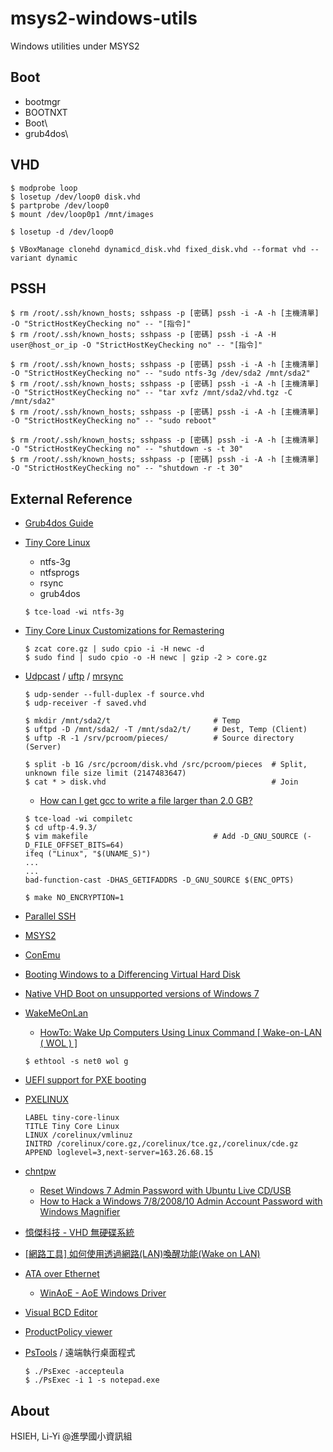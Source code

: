 # msys2-windows-utils
Windows utilities under MSYS2

## Boot
- bootmgr
- BOOTNXT
- Boot\
- grub4dos\

## VHD
```
$ modprobe loop
$ losetup /dev/loop0 disk.vhd
$ partprobe /dev/loop0
$ mount /dev/loop0p1 /mnt/images

$ losetup -d /dev/loop0
```

```
$ VBoxManage clonehd dynamicd_disk.vhd fixed_disk.vhd --format vhd --variant dynamic
```

## PSSH
```
$ rm /root/.ssh/known_hosts; sshpass -p [密碼] pssh -i -A -h [主機清單] -O "StrictHostKeyChecking no" -- "[指令]"
$ rm /root/.ssh/known_hosts; sshpass -p [密碼] pssh -i -A -H user@host_or_ip -O "StrictHostKeyChecking no" -- "[指令]"
```

```
$ rm /root/.ssh/known_hosts; sshpass -p [密碼] pssh -i -A -h [主機清單] -O "StrictHostKeyChecking no" -- "sudo ntfs-3g /dev/sda2 /mnt/sda2"
$ rm /root/.ssh/known_hosts; sshpass -p [密碼] pssh -i -A -h [主機清單] -O "StrictHostKeyChecking no" -- "tar xvfz /mnt/sda2/vhd.tgz -C /mnt/sda2"
$ rm /root/.ssh/known_hosts; sshpass -p [密碼] pssh -i -A -h [主機清單] -O "StrictHostKeyChecking no" -- "sudo reboot"
```

```
$ rm /root/.ssh/known_hosts; sshpass -p [密碼] pssh -i -A -h [主機清單] -O "StrictHostKeyChecking no" -- "shutdown -s -t 30"
$ rm /root/.ssh/known_hosts; sshpass -p [密碼] pssh -i -A -h [主機清單] -O "StrictHostKeyChecking no" -- "shutdown -r -t 30"
```

## External Reference
- [Grub4dos Guide](http://diddy.boot-land.net/grub4dos/Grub4dos.htm)
- [Tiny Core Linux](http://distro.ibiblio.org/tinycorelinux/)
  * ntfs-3g
  * ntfsprogs
  * rsync
  * grub4dos
  
  ```
  $ tce-load -wi ntfs-3g
  ```
  
- [Tiny Core Linux Customizations for Remastering](http://www.canbike.org/off-topic/aggregate/tiny-core-linux-customizations-for-remastering.html)

  ```
  $ zcat core.gz | sudo cpio -i -H newc -d
  $ sudo find | sudo cpio -o -H newc | gzip -2 > core.gz
  ```
  
- [Udpcast](https://www.udpcast.linux.lu/) / [uftp](http://uftp-multicast.sourceforge.net/) / [mrsync](https://sourceforge.net/projects/mrsync/)

  ```
  $ udp-sender --full-duplex -f source.vhd
  $ udp-receiver -f saved.vhd
  ```
  
  ```
  $ mkdir /mnt/sda2/t                       # Temp
  $ uftpd -D /mnt/sda2/ -T /mnt/sda2/t/     # Dest, Temp (Client)
  $ uftp -R -1 /srv/pcroom/pieces/          # Source directory (Server)
  
  $ split -b 1G /src/pcroom/disk.vhd /src/pcroom/pieces  # Split, unknown file size limit (2147483647)
  $ cat * > disk.vhd                                     # Join
  ```
  * [How can I get gcc to write a file larger than 2.0 GB?](https://askubuntu.com/questions/21474/how-can-i-get-gcc-to-write-a-file-larger-than-2-0-gb)
  
  ```
  $ tce-load -wi compiletc
  $ cd uftp-4.9.3/
  $ vim makefile                            # Add -D_GNU_SOURCE (-D_FILE_OFFSET_BITS=64)
  ifeq ("Linux", "$(UNAME_S)")
  ...
  ...
  bad-function-cast -DHAS_GETIFADDRS -D_GNU_SOURCE $(ENC_OPTS) 
  
  $ make NO_ENCRYPTION=1
  ```

- [Parallel SSH](https://pypi.python.org/pypi/pssh)
- [MSYS2](http://www.msys2.org/)
- [ConEmu](https://conemu.github.io/)
- [Booting Windows to a Differencing Virtual Hard Disk](https://blogs.msdn.microsoft.com/heaths/2009/10/13/booting-windows-to-a-differencing-virtual-hard-disk/)
- [Native VHD Boot on unsupported versions of Windows 7](http://agnipulse.com/2016/12/native-vhd-boot-unsupported-versions-windows-7/)
- [WakeMeOnLan](http://www.nirsoft.net/utils/wake_on_lan.html)
  * [HowTo: Wake Up Computers Using Linux Command [ Wake-on-LAN ( WOL ) ]](https://www.cyberciti.biz/tips/linux-send-wake-on-lan-wol-magic-packets.html)
  
  ```
  $ ethtool -s net0 wol g
  ```
  
- [UEFI support for PXE booting](http://projects.theforeman.org/projects/foreman/wiki/PXE_Booting_UEFI/8)
- [PXELINUX](http://www.syslinux.org/wiki/index.php?title=PXELINUX)

  ```
  LABEL tiny-core-linux
  TITLE Tiny Core Linux
  LINUX /corelinux/vmlinuz
  INITRD /corelinux/core.gz,/corelinux/tce.gz,/corelinux/cde.gz
  APPEND loglevel=3,next-server=163.26.68.15
  ```

- [chntpw](https://en.wikipedia.org/wiki/Chntpw)
  * [Reset Windows 7 Admin Password with Ubuntu Live CD/USB](http://www.chntpw.com/reset-windows-7-admin-password-with-ubuntu/)
  * [How to Hack a Windows 7/8/2008/10 Admin Account Password with Windows Magnifier](https://cx2h.wordpress.com/2015/04/02/how-to-hack-a-windows-782008-admin-account-password-with-windows-magnifier/)
- [憶傑科技 - VHD 無硬碟系統](https://sites.google.com/a/vhdsoft.com/web/)
- [[網路工具] 如何使用透過網路(LAN)喚醒功能(Wake on LAN)](https://www.asus.com/tw/support/FAQ/1009775)
- [ATA over Ethernet](https://en.wikipedia.org/wiki/ATA_over_Ethernet)
  * [WinAoE - AoE Windows Driver](https://winaoe.org/)
- [Visual BCD Editor](https://www.boyans.net/)
- [ProductPolicy viewer](http://reboot.pro/topic/20585-productpolicy-viewer/?p=196418)
- [PsTools](https://docs.microsoft.com/en-us/sysinternals/downloads/pstools) / 遠端執行桌面程式

  ```
  $ ./PsExec -accepteula
  $ ./PsExec -i 1 -s notepad.exe
  ```

## About
HSIEH, Li-Yi @進學國小資訊組
